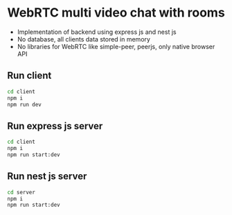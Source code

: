 # WebRTC multi video chat with rooms

- Implementation of backend using express js and nest js
- No database, all clients data stored in memory
- No libraries for WebRTC like simple-peer, peerjs, only native browser API

## Run client

```bash
cd client
npm i
npm run dev
```

## Run express js server

```bash
cd client
npm i
npm run start:dev
```

## Run nest js server

```bash
cd server
npm i
npm run start:dev
```
